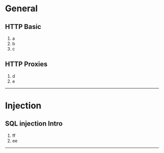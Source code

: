 # General
## HTTP Basic
1. a
1. b
1. c
    
## HTTP Proxies
1. d
1. e

---
# Injection
## SQL injection Intro 
1. ff
1. ee
    
---
